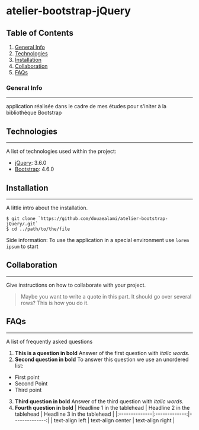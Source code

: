 # atelier-bootstrap-jQuery

## Table of Contents
1. [General Info](#general-info)
2. [Technologies](#technologies)
3. [Installation](#installation)
4. [Collaboration](#collaboration)
5. [FAQs](#faqs)
### General Info
***
application réalisée dans le cadre de mes études pour s'initer à la bibliothèque Bootstrap

## Technologies
***
A list of technologies used within the project:
* [jQuery](https://code.jquery.com/jquery-3.6.0.min.js): 3.6.0
* [Bootstrap](https://cdn.jsdelivr.net/npm/bootstrap@4.6.0/dist/css/bootstrap.min.css): 4.6.0
  
## Installation
***
A little intro about the installation. 
```
$ git clone `https://github.com/douaealami/atelier-bootstrap-jQuery/.git`
$ cd ../path/to/the/file

```
Side information: To use the application in a special environment use ```lorem ipsum``` to start
## Collaboration
***
Give instructions on how to collaborate with your project.
> Maybe you want to write a quote in this part. 
> It should go over several rows?
> This is how you do it.
## FAQs
***
A list of frequently asked questions
1. **This is a question in bold**
Answer of the first question with _italic words_. 
2. __Second question in bold__ 
To answer this question we use an unordered list:
* First point
* Second Point
* Third point
3. **Third question in bold**
Answer of the third question with *italic words*.
4. **Fourth question in bold**
| Headline 1 in the tablehead | Headline 2 in the tablehead | Headline 3 in the tablehead |
|:--------------|:-------------:|--------------:|
| text-align left | text-align center | text-align right |
